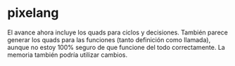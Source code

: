 # pixelang

El avance ahora incluye los quads para ciclos y decisiones. También parece generar los quads para las funciones (tanto definición como llamada), aunque no estoy 100% seguro de que funcione del todo correctamente. La memoria también podría utilizar cambios.